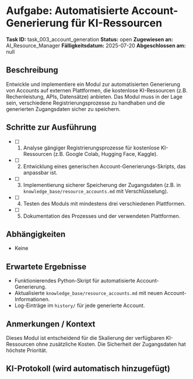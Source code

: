 # Aufgabe: Automatisierte Account-Generierung für KI-Ressourcen

**Task ID:** task_003_account_generation
**Status:** open
**Zugewiesen an:** AI_Resource_Manager
**Fälligkeitsdatum:** 2025-07-20
**Abgeschlossen am:** null

## Beschreibung
Entwickle und implementiere ein Modul zur automatisierten Generierung von Accounts auf externen Plattformen, die kostenlose KI-Ressourcen (z.B. Rechenleistung, APIs, Datensätze) anbieten. Das Modul muss in der Lage sein, verschiedene Registrierungsprozesse zu handhaben und die generierten Zugangsdaten sicher zu speichern.

## Schritte zur Ausführung
- [ ] 1. Analyse gängiger Registrierungsprozesse für kostenlose KI-Ressourcen (z.B. Google Colab, Hugging Face, Kaggle).
- [ ] 2. Entwicklung eines generischen Account-Generierungs-Skripts, das anpassbar ist.
- [ ] 3. Implementierung sicherer Speicherung der Zugangsdaten (z.B. in `knowledge_base/resource_accounts.md` mit Verschlüsselung).
- [ ] 4. Testen des Moduls mit mindestens drei verschiedenen Plattformen.
- [ ] 5. Dokumentation des Prozesses und der verwendeten Plattformen.

## Abhängigkeiten
- Keine

## Erwartete Ergebnisse
- Funktionierendes Python-Skript für automatisierte Account-Generierung.
- Aktualisierte `knowledge_base/resource_accounts.md` mit neuen Account-Informationen.
- Log-Einträge im `history/` für jede generierte Account.

## Anmerkungen / Kontext
Dieses Modul ist entscheidend für die Skalierung der verfügbaren KI-Ressourcen ohne zusätzliche Kosten. Die Sicherheit der Zugangsdaten hat höchste Priorität.

## KI-Protokoll (wird automatisch hinzugefügt)


